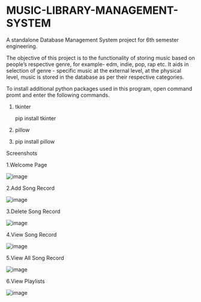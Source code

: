 # MUSIC-LIBRARY-MANAGEMENT-SYSTEM
A standalone Database Management System project for 6th semester engineering.

The objective of this project is to the functionality of storing music based on people’s respective genre, for example- edm, indie, pop, rap etc. It aids in selection of genre - specific music at the external level, at the physical level, music is stored in the database as per their respective categories.

To install additional python packages used in this program, open command promt and enter the following commands.

1. tkinter

   pip install tkinter

2. pillow
3. 
   pip install pillow

Screenshots

1.Welcome Page

![image](https://user-images.githubusercontent.com/92858808/211182326-2241d868-4d69-4038-9118-52ca210d5783.png)


2.Add Song Record

![image](https://user-images.githubusercontent.com/92858808/211182332-7e9fe6fe-74b2-4254-aa12-a63fdc16bcd6.png)

3.Delete Song Record

![image](https://user-images.githubusercontent.com/92858808/211182343-fb66dbca-6f5e-4fa8-b73c-49e42b789ca4.png)


4.View Song Record

![image](https://user-images.githubusercontent.com/92858808/211182351-11537c66-4a86-4c03-b7f4-a0086d1419b6.png)

5.View All Song Record

![image](https://user-images.githubusercontent.com/92858808/211182362-35a20fbc-fc26-4da4-894e-54b85bf540fd.png)

6.View Playlists

![image](https://user-images.githubusercontent.com/92858808/211182369-578cb853-f8e0-49c2-8af5-08fa4cf49c99.png)
